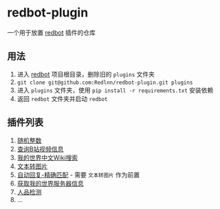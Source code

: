 # redbot-plugin
一个用于放置 [redbot](https://github.com/Redlnn/redbot) 插件的仓库

## 用法
1. 进入 [redbot](https://github.com/Redlnn/redbot) 项目根目录，删除旧的 `plugins` 文件夹
2. `git clone git@github.com:Redlnn/redbot-plugin.git plugins`
3. 进入 `plugins` 文件夹，使用 `pip install -r requirements.txt` 安装依赖
4. 返回 `redbot` 文件夹并启动 `redbot`

## 插件列表
1. [随机整数](./RollNumber.py)
2. [查询B站视频信息](./GetBilibiliVideoInfo.py)
3. [我的世界中文Wiki搜索](./SearchMinecraftWiki.py)
4. [文本转图片](./Text2Img/)
5. [自动回复-精确匹配](./AutoReply/) - 需要 `文本转图片` 作为前置
6. [获取我的世界服务器信息](./MinecraftServerPing)
7. [人品检测](./RenpinChecker/)
8. ...
